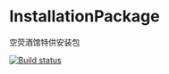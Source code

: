 # InstallationPackage
空荧酒馆特供安装包

[![Build status](https://ci.appveyor.com/api/projects/status/k50ji759oq8q3i5f?svg=true)](https://ci.appveyor.com/project/GengGode/InstallationPackage)
